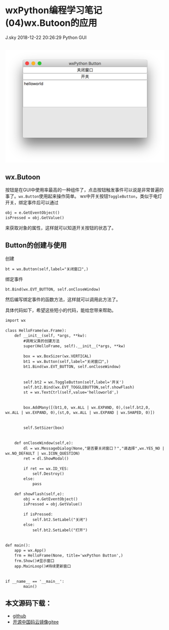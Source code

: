 <div class="blog-article">
<h1 class="title">wxPython编程学习笔记(04)wx.Butoon的应用</h1>
<span class="author">J.sky</span>
<span class="time">2018-12-22 20:26:29</span>
<span class="tag">Python GUI</span>
</div>
</br>

![输入图片说明](/assets/images/media/upload/2018/12/Snip20181222_8.png)



## wx.Butoon

按钮是在GUI中使用率最高的一种组件了，点击按钮触发事件可以说是非常普遍的事了。`wx.Button`使用起来操作简单。
wx中开关按钮`ToggleButton`，类似于电灯开关，绑定事件后可以通过

    obj = e.GetEventObject()
    isPressed = obj.GetValue()

来获取对象的属性，这样就可以知道开关按钮的状态了。


## Button的创建与使用

创建

    bt = wx.Button(self,label="关闭窗口",)

绑定事件

    bt.Bind(wx.EVT_BUTTON, self.onCloseWindow)

然后编写绑定事件的函数方法，这样就可以调用此方法了。


具体代码如下，希望这些短小的代码，能给您带来帮助。



    import wx
    
    class HelloFrame(wx.Frame):
        def __init__(self, *args, **kw):
            #调用父类的创建方法
            super(HelloFrame, self).__init__(*args, **kw)
    
            box = wx.BoxSizer(wx.VERTICAL)
            bt1 = wx.Button(self,label="关闭窗口",)
            bt1.Bind(wx.EVT_BUTTON, self.onCloseWindow)
    
    
            self.bt2 = wx.ToggleButton(self,label='开关')
            self.bt2.Bind(wx.EVT_TOGGLEBUTTON,self.showFlash)
            st = wx.TextCtrl(self,value='helloworld',)
    
    
            box.AddMany([(bt1,0, wx.ALL | wx.EXPAND, 0),(self.bt2,0, wx.ALL | wx.EXPAND, 0),(st,0, wx.ALL | wx.EXPAND | wx.SHAPED, 0)])
    
    
            self.SetSizer(box)
    
    
        def onCloseWindow(self,e):
            dl = wx.MessageDialog(None,"是否要关闭窗口？","请选择",wx.YES_NO | wx.NO_DEFAULT | wx.ICON_QUESTION)
            ret = dl.ShowModal()
    
            if ret == wx.ID_YES:
                self.Destroy()
            else:
                pass
    
        def showFlash(self,e):
            obj = e.GetEventObject()
            isPressed = obj.GetValue()
    
            if isPressed:
                self.bt2.SetLabel("关闭")
            else:
                self.bt2.SetLabel("打开")
    
    
    def main():
        app = wx.App()
        frm = HelloFrame(None, title='wxPython Button',)
        frm.Show()#显示窗口
        app.MainLoop()#持续更新窗口
    
    
    if __name__ == '__main__':
            main()


## 本文源码下载：

+ [github](https://github.com/bosichong/wxPythonTest/blob/master/wxpy04.py)
+ [开源中国码云镜像gitee](https://gitee.com/J_Sky/wxPythonTest/blob/master/wxpy04.py)